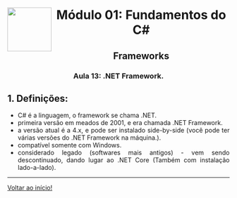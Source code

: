<div align="center">
<a href="https://github.com/monicaquintal" target="_blank"><img align="left" height="100" src="../assets/logo.png" /></a>
<h1>Módulo 01: Fundamentos do C#</h1>
<h2>Frameworks</h2>
<h3>Aula 13: .NET Framework.</h3>
</div>

<div align="justify">

## 1. Definições:

- C# é a linguagem, o framework se chama .NET.
- primeira versão em meados de 2001, e era chamada .NET Framework.
- a versão atual é a 4.x, e pode ser instalado side-by-side (você pode ter várias versões do .NET Framework na máquina.).
- compatível somente com Windows.
- considerado legado (softwares mais antigos) - vem sendo descontinuado, dando lugar ao .NET Core (Também com instalação lado-a-lado). 

---

[Voltar ao início!](https://github.com/monicaquintal/estudandoC-)